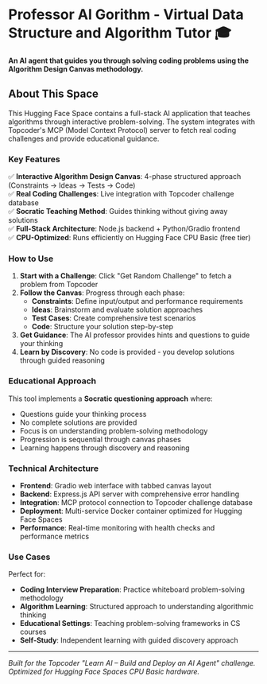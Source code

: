 # Professor Al Gorithm - Virtual Data Structure and Algorithm Tutor 🎓

**An AI agent that guides you through solving coding problems using the Algorithm Design Canvas methodology.**

## About This Space

This Hugging Face Space contains a full-stack AI application that teaches algorithms through interactive problem-solving. The system integrates with Topcoder's MCP (Model Context Protocol) server to fetch real coding challenges and provide educational guidance.

### Key Features

✅ **Interactive Algorithm Design Canvas**: 4-phase structured approach (Constraints → Ideas → Tests → Code)  
✅ **Real Coding Challenges**: Live integration with Topcoder challenge database  
✅ **Socratic Teaching Method**: Guides thinking without giving away solutions  
✅ **Full-Stack Architecture**: Node.js backend + Python/Gradio frontend  
✅ **CPU-Optimized**: Runs efficiently on Hugging Face CPU Basic (free tier)

### How to Use

1. **Start with a Challenge**: Click "Get Random Challenge" to fetch a problem from Topcoder
2. **Follow the Canvas**: Progress through each phase:
   - **Constraints**: Define input/output and performance requirements
   - **Ideas**: Brainstorm and evaluate solution approaches
   - **Test Cases**: Create comprehensive test scenarios
   - **Code**: Structure your solution step-by-step
3. **Get Guidance**: The AI professor provides hints and questions to guide your thinking
4. **Learn by Discovery**: No code is provided - you develop solutions through guided reasoning

### Educational Approach

This tool implements a **Socratic questioning approach** where:

- Questions guide your thinking process
- No complete solutions are provided
- Focus is on understanding problem-solving methodology
- Progression is sequential through canvas phases
- Learning happens through discovery and reasoning

### Technical Architecture

- **Frontend**: Gradio web interface with tabbed canvas layout
- **Backend**: Express.js API server with comprehensive error handling
- **Integration**: MCP protocol connection to Topcoder challenge database
- **Deployment**: Multi-service Docker container optimized for Hugging Face Spaces
- **Performance**: Real-time monitoring with health checks and performance metrics

### Use Cases

Perfect for:

- **Coding Interview Preparation**: Practice whiteboard problem-solving methodology
- **Algorithm Learning**: Structured approach to understanding algorithmic thinking
- **Educational Settings**: Teaching problem-solving frameworks in CS courses
- **Self-Study**: Independent learning with guided discovery approach

---

_Built for the Topcoder "Learn AI – Build and Deploy an AI Agent" challenge. Optimized for Hugging Face Spaces CPU Basic hardware._
